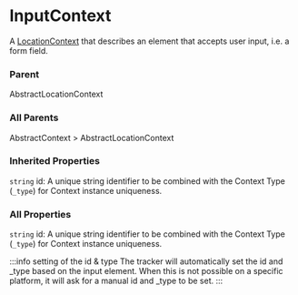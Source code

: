# InputContext
A [LocationContext](/taxonomy/reference/location-contexts/overview.md)  that describes an element that accepts user input, i.e. a form field.

### Parent
AbstractLocationContext

### All Parents
AbstractContext > AbstractLocationContext

### Inherited Properties
`string` id: A unique string identifier to be combined with the Context Type (`_type`) 
for Context instance uniqueness.

### All Properties
`string` id: A unique string identifier to be combined with the Context Type (`_type`) 
for Context instance uniqueness.

:::info setting of the id & type
The tracker will automatically set the id and _type based on the input element. When this is not possible on a specific platform, it will ask for a manual id and _type to be set.
:::
